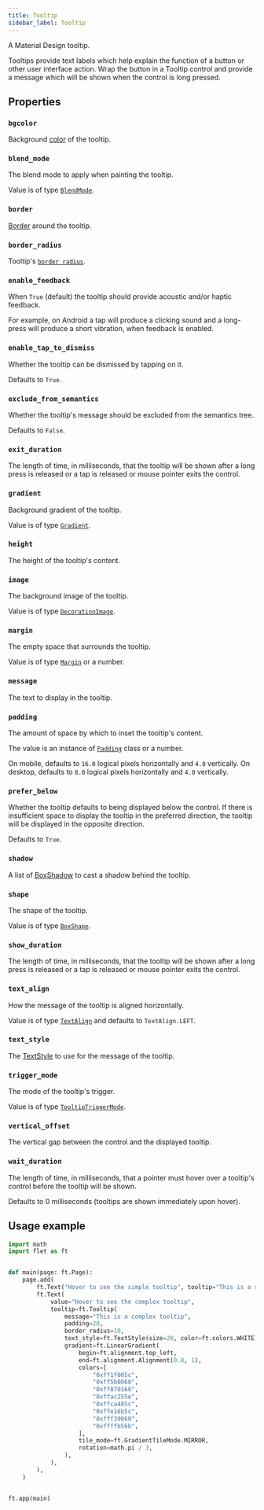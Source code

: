 ```yaml
---
title: Tooltip
sidebar_label: Tooltip
---
```


A Material Design tooltip.

Tooltips provide text labels which help explain the function of a button or other user interface action. Wrap the button in a Tooltip control and provide a message which will be shown when the control is long pressed.


## Properties

### `bgcolor`

Background [color](/docs/reference/colors) of the tooltip.

### `blend_mode`

The blend mode to apply when painting the tooltip.

Value is of type [`BlendMode`](/docs/reference/types/blendmode).

### `border`

[Border](/docs/reference/types/border) around the tooltip.

### `border_radius`

Tooltip's [`border radius`](/docs/reference/types/borderradius).

### `enable_feedback`

When `True` (default) the tooltip should provide acoustic and/or haptic feedback.

For example, on Android a tap will produce a clicking sound and a long-press will produce a short vibration, when feedback is enabled.

### `enable_tap_to_dismiss`

Whether the tooltip can be dismissed by tapping on it.

Defaults to `True`.

### `exclude_from_semantics`

Whether the tooltip's message should be excluded from the semantics tree.

Defaults to `False`.

### `exit_duration`

The length of time, in milliseconds, that the tooltip will be shown after a long press is released or a tap is released or mouse pointer exits the control.

### `gradient`

Background gradient of the tooltip.

Value is of type [`Gradient`](/docs/reference/types/gradient).

### `height`

The height of the tooltip's content.

### `image`

The background image of the tooltip.

Value is of type [`DecorationImage`](/docs/reference/types/decorationimage).

### `margin`

The empty space that surrounds the tooltip.

Value is of type [`Margin`](/docs/reference/types/margin) or a number.

### `message`

The text to display in the tooltip.

### `padding`

The amount of space by which to inset the tooltip's content.

The value is an instance of [`Padding`](/docs/reference/types/padding) class or a number.

On mobile, defaults to `16.0` logical pixels horizontally and `4.0` vertically. On desktop, defaults to `8.0` logical
pixels horizontally and `4.0` vertically.

### `prefer_below`

Whether the tooltip defaults to being displayed below the control.
If there is insufficient space to display the tooltip in the preferred direction, the tooltip will be displayed in the
opposite direction.

Defaults to `True`.

### `shadow`

A list of [BoxShadow](/docs/reference/types/boxshadow) to cast a shadow behind the tooltip.

### `shape`

The shape of the tooltip.

Value is of type [`BoxShape`](/docs/reference/types/boxshape).

### `show_duration`

The length of time, in milliseconds, that the tooltip will be shown after a long press is released or a tap is released or mouse pointer exits the control.

### `text_align`

How the message of the tooltip is aligned horizontally.

Value is of type [`TextAlign`](/docs/reference/types/textalign) and defaults to `TextAlign.LEFT`.

### `text_style`

The [TextStyle](/docs/reference/types/textstyle) to use for the message of the tooltip.

### `trigger_mode`

The mode of the tooltip's trigger.

Value is of type [`TooltipTriggerMode`](/docs/reference/types/tooltiptriggermode).

### `vertical_offset`

The vertical gap between the control and the displayed tooltip.

### `wait_duration`

The length of time, in milliseconds, that a pointer must hover over a tooltip's control before the tooltip will be shown.

Defaults to 0 milliseconds (tooltips are shown immediately upon hover).


## Usage example

```python
import math
import flet as ft


def main(page: ft.Page):
    page.add(
        ft.Text("Hover to see the simple tooltip", tooltip="This is a simple tooltip"),
        ft.Text(
            value="Hover to see the complex tooltip",
            tooltip=ft.Tooltip(
                message="This is a complex tooltip",
                padding=20,
                border_radius=10,
                text_style=ft.TextStyle(size=20, color=ft.colors.WHITE),
                gradient=ft.LinearGradient(
                    begin=ft.alignment.top_left,
                    end=ft.alignment.Alignment(0.8, 1),
                    colors=[
                        "0xff1f005c",
                        "0xff5b0060",
                        "0xff870160",
                        "0xffac255e",
                        "0xffca485c",
                        "0xffe16b5c",
                        "0xfff39060",
                        "0xffffb56b",
                    ],
                    tile_mode=ft.GradientTileMode.MIRROR,
                    rotation=math.pi / 3,
                ),
            ),
        ),
    )


ft.app(main)
```